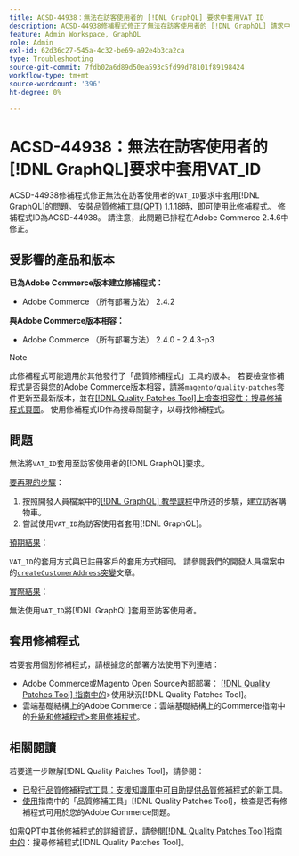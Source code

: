 ```yaml
---
title: ACSD-44938：無法在訪客使用者的 [!DNL GraphQL] 要求中套用VAT_ID
description: ACSD-44938修補程式修正了無法在訪客使用者的 [!DNL GraphQL] 請求中套用「VAT_ID」的問題。 安裝[Quality Patches Tool (QPT)](https://experienceleague.adobe.com/zh-hant/docs/commerce-operations/tools/quality-patches-tool/quality-patches-tool-to-self-serve-quality-patches) 1.1.18後，即可使用此修補程式。 修補程式ID為ACSD-44938。 請注意，此問題已排程在Adobe Commerce 2.4.6中修正。
feature: Admin Workspace, GraphQL
role: Admin
exl-id: 62d36c27-545a-4c32-be69-a92e4b3ca2ca
type: Troubleshooting
source-git-commit: 7fdb02a6d89d50ea593c5fd99d78101f89198424
workflow-type: tm+mt
source-wordcount: '396'
ht-degree: 0%

---
```


# ACSD-44938：無法在訪客使用者的[!DNL GraphQL]要求中套用VAT_ID

ACSD-44938修補程式修正無法在訪客使用者的`VAT_ID`要求中套用[!DNL GraphQL]的問題。 安裝[品質修補工具(QPT)](https://experienceleague.adobe.com/zh-hant/docs/commerce-operations/tools/quality-patches-tool/quality-patches-tool-to-self-serve-quality-patches) 1.1.18時，即可使用此修補程式。 修補程式ID為ACSD-44938。 請注意，此問題已排程在Adobe Commerce 2.4.6中修正。

## 受影響的產品和版本

**已為Adobe Commerce版本建立修補程式：**

* Adobe Commerce （所有部署方法） 2.4.2

**與Adobe Commerce版本相容：**

* Adobe Commerce （所有部署方法） 2.4.0 - 2.4.3-p3

>[!NOTE]
>
>此修補程式可能適用於其他發行了「品質修補程式」工具的版本。 若要檢查修補程式是否與您的Adobe Commerce版本相容，請將`magento/quality-patches`套件更新至最新版本，並在[[!DNL Quality Patches Tool]上檢查相容性：搜尋修補程式頁面](https://experienceleague.adobe.com/zh-hant/docs/commerce-operations/tools/quality-patches-tool/quality-patches-tool-to-self-serve-quality-patches)。 使用修補程式ID作為搜尋關鍵字，以尋找修補程式。

## 問題

無法將`VAT_ID`套用至訪客使用者的[!DNL GraphQL]要求。

<u>要再現的步驟</u>：

1. 按照開發人員檔案中的[[!DNL GraphQL] 教學課程](https://developer.adobe.com/commerce/webapi/graphql/tutorials/checkout/)中所述的步驟，建立訪客購物車。
1. 嘗試使用`VAT_ID`為訪客使用者套用[!DNL GraphQL]。

<u>預期結果</u>：

`VAT_ID`的套用方式與已註冊客戶的套用方式相同。 請參閱我們的開發人員檔案中的[`createCustomerAddress`突變](https://developer.adobe.com/commerce/webapi/graphql/schema/customer/mutations/create-address/)文章。

<u>實際結果</u>：

無法使用`VAT_ID`將[!DNL GraphQL]套用至訪客使用者。

## 套用修補程式

若要套用個別修補程式，請根據您的部署方法使用下列連結：

* Adobe Commerce或Magento Open Source內部部署： [[!DNL Quality Patches Tool] 指南中的](/help/tools/quality-patches-tool/usage.md)>使用狀況[!DNL Quality Patches Tool]。
* 雲端基礎結構上的Adobe Commerce：雲端基礎結構上的Commerce指南中的[升級和修補程式>套用修補程式](https://experienceleague.adobe.com/docs/commerce-cloud-service/user-guide/develop/upgrade/apply-patches.html?lang=zh-Hant)。

## 相關閱讀

若要進一步瞭解[!DNL Quality Patches Tool]，請參閱：

* [已發行品質修補程式工具：支援知識庫中可自助提供品質修補程式](https://experienceleague.adobe.com/zh-hant/docs/commerce-operations/tools/quality-patches-tool/quality-patches-tool-to-self-serve-quality-patches)的新工具。
* [使用](/help/tools/quality-patches-tool/patches-available-in-qpt/check-patch-for-magento-issue-with-magento-quality-patches.md)指南中的「品質修補工具」[!DNL Quality Patches Tool]，檢查是否有修補程式可用於您的Adobe Commerce問題。

如需QPT中其他修補程式的詳細資訊，請參閱[[!DNL Quality Patches Tool]指南中的](https://experienceleague.adobe.com/tools/commerce-quality-patches/index.html?lang=zh-Hant)：搜尋修補程式[!DNL Quality Patches Tool]。
